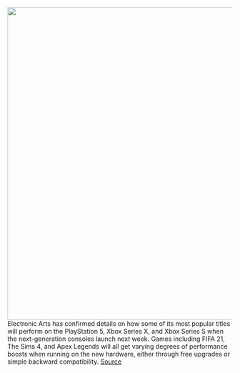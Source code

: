 <img src='https://cdn.vox-cdn.com/thumbor/HwBiY8mPxgF_e8PZebpFUEVoerw=/0x0:2040x1360/1200x800/filters:focal(857x517:1183x843)/cdn.vox-cdn.com/uploads/chorus_image/image/67742822/vpavic_4261_20201023_0084.0.jpg' width='700px' /><br/>
Electronic Arts has confirmed details on how some of its most popular titles will perform on the PlayStation 5, Xbox Series X, and Xbox Series S when the next-generation consoles launch next week. Games including FIFA 21, The Sims 4, and Apex Legends will all get varying degrees of performance boosts when running on the new hardware, either through free upgrades or simple backward compatibility.
<a href='https://www.theverge.com/2020/11/5/21550637/star-wars-squadrons-apex-legends-madden-fifa-next-gen-updates'> Source <a/>